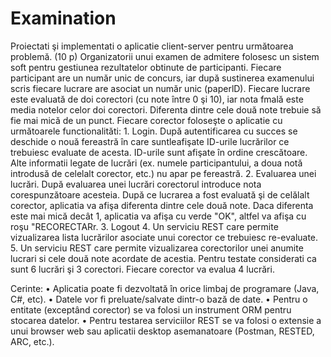 # Examination
Proiectati şi implementati o aplicatie client-server pentru următoarea problemă. (10 p) Organizatorii unui examen de admitere folosesc un sistem soft pentru gestiunea rezultatelor obtinute de participanti. Fiecare participant are un număr unic de concurs, iar după sustinerea examenului scris fiecare lucrare are asociat un număr unic (paperlD). Fiecare lucrare este evaluată de doi corectori (cu note între 0 şi 10), iar nota fmală este media notelor celor doi corectori. Diferenta dintre cele două note trebuie să fie mai mică de un punct. Fiecare corector foloseşte o aplicatie cu următoarele functionalităti: 1. Login. După autentificarea cu succes se deschide o nouă fereastră în care suntleafişate ID-urile lucrărilor ce trebuiesc evaluate de acesta. ID-urile sunt afişate în ordine crescătoare. Alte informatii legate de lucrări (ex. numele participantului, a doua notă introdusă de celelalt corector, etc.) nu apar pe fereastră. 2. Evaluarea unei lucrări. După evaluarea unei lucrări corectorul introduce nota corespunzătoare acesteia. După ce lucrarea a fost evaluată şi de celălalt corector, aplicatia va afişa diferenta dintre cele două note. Daca diferenta este mai mică decât 1, aplicatia va afişa cu verde "OK", altfel va afişa cu roşu "RECORECTARr. 3. Logout 4. Un serviciu REST care permite vizualizarea lista lucrărilor asociate unui corector ce trebuiesc re-evaluate. 5. Un serviciu REST care permite vizualizarea corectorilor unei anumite lucrari si cele două note acordate de acestia. Pentru testate considerati ca sunt 6 lucrări şi 3 corectori. Fiecare corector va evalua 4 lucrări. 

Cerinte: • Aplicatia poate fi dezvoltată în orice limbaj de programare (Java, C#, etc). • Datele vor fi preluate/salvate dintr-o bază de date. 
• Pentru o entitate (exceptând corector) se va folosi un instrument ORM pentru stocarea datelor. • Pentru testarea serviciilor REST se va folosi o extensie a unui browser web sau aplicatii desktop asemanatoare (Postman, RESTED, ARC, etc.). 
